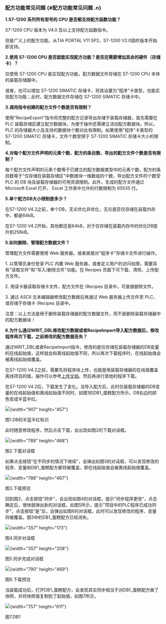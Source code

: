 ### 配方功能常见问题 {#配方功能常见问题 .n}

**1.S7-1200 系列所有型号的 CPU 是否都支持配方函数功能？**

S7-1200 CPU 版本为 V4.0 及以上支持配方函数指令。

但是广义上的配方功能，从TIA PORTAL V11 SP2，S7-1200
V2.0固件版本开始即支持。

**2.使用 S7-1200 CPU
是否就能实现配方功能？是否还需要增加其余的硬件（存储卡）？**

仅使用 S7-1200 CPU 能实现配方功能，配方数据文件存储在 S7-1200 CPU
本体的装载存储器中。

或者，也可以增加 S7-1200 SIMATIC
存储卡，将其设置为"程序"卡类型，也能实现配方功能；此时，配方数据文件存储在
S7-1200 SIMATIC 存储卡中。

**3.调用指令创建的配方文件个数是否有限制？**

使用"RecipeExport"指令将完整的配方记录导出存储于装载存储器，首先需要在
PLC
装载存储区建立配方数据块，为便于操作还需建立活动配方数据块。所以，PLC
的存储器大小及支持的数据块个数对此有限制。如果使用"程序"卡类型的 S7-1200
SIMATIC 存储卡，文件个数受限于 S7-1200 SIMATIC 存储卡大小的限制。

**4.对每个配方文件声明的元素个数、配方的条目数、导出的配方文件个数是否有限制？**

每个配方文件声明的元素个数等于已建立的配方数据类型中的元素个数，配方的条目数等于"仅存储在装载存储区"中数据块一维数组的个数，导出配方文件的个数受
PLC 的 DB
块及装载存储器的可用资源限制。此外，生成的配方文件通过Microsoft Excel
打开， Excel 工作表中允许的行数限制为 65535 行。

**5.单个配方DB大小限制是多少？**

在S7-1200
V4.2之前，单个DB，无论优化非优化，无论是否仅存储在装载内存中，都是64kB。

在S7-1200
V4.2开始，其他都还是64kB，对于仅存储在装载内存中的优化DB提升到256kB。

**5.如何删除、管理配方数据文件？**

管理配方文件需要使用 Web 服务器，或者直接对"程序卡"存储卡文件进行操作。

1\. 以管理员身份登录 PLC 内置 Web
服务器，或者定义用户的访问权限，需要具有"读取文件"和"写入/删除文件"功能。在
Recipes 页面下可下载、清除、上传配方文件。

2\. 用读卡器读取存储卡文件，配方文件在 \\Recipes
目录中，可直接删除文件。

3\. 通过 ASCII 文本编辑器修改配方数据后再通过 Web 服务器上传文件至
PLC、或存储于存储卡 \\Recipes 目录中。

注意：以上方法是用于删除装载存储器的配方数据文件，而不是删除装载存储器中的配方数据块！

**6.为什么通过WRIT_DBL修改配方数据或者RecipeImport导入配方数据后，修改程序再次下载，之前修改的配方数据丢失？**

通过WRIT_DBL或者RecipeImport指令，修改的是仅存储在装载存储器的DB变量的在线起始值，这样就会和离线起始值不同，所以再次下载程序时，在线起始值会被离线起始值覆盖。

在S7-1200
V4.2之前，需要先将程序块上传，也就是用装载存储器的在线值覆盖离线项目的值，操作可以参考[上传文档](../../07-Program/01-operation/07-upload_program.html)。然后再进行其他的程序下载。

在S7-1200
V4.2后，下载发生了变化。当导入配方后，此时仅装载存储器的DB变量的在线起始值和离线起始值不同时，如图1的DB1_蛋糕配方所示，DB右边的颜色变成半蓝半红。

![](images/5-1.jpg){width="907" height="457"}

图1.DB的半蓝半红标识

此时随意修改程序，然后点击下载，会出现如图2的下载对话框。

![](images/5-2.jpg){width="789" height="468"}

图2.下载对话框

如果点击按钮\"在不同步的情况下继续\"，会弹出如图3的对话框，可以发现修改的程序、变量和DB1_蛋糕配方都将被覆盖，即在线起始值会被离线起始值覆盖。

![](images/5-3.jpg){width="788" height="467"}

图3.下载预览

回到图2，点击按钮\"同步\"，会出现如图4的对话框，提示"同步程序更改"，点击确定后，很快就弹出新的对话框，如图5所示，提示\"项目中的PLC程序已成功同步\"，点击按钮\"是\"后，会弹出如图6的对话框，此时可以发现修改的程序、变量将被覆盖，图3中的DB1_蛋糕配方已经消失。

![](images/5-4.jpg){width="357" height="173"}

图4.同步对话框

![](images/5-5.jpg){width="357" height="208"}

图5.同步完成对话框

![](images/5-6.jpg){width="790" height="469"}

图6.下载预览

当装载成功后，打开DB1_蛋糕配方，会发现其实同步相当于对DB1_蛋糕配方做了快照，并将快照值复制到了起始值，如图7所示。

![](images/5-7.jpg){width="757" height="611"}

图7.DB1
